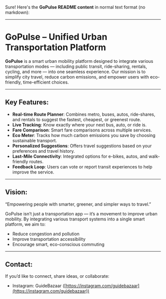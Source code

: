 Sure! Here's the **GoPulse README content** in normal text format (no markdown):

---

# GoPulse – Unified Urban Transportation Platform

**GoPulse** is a smart urban mobility platform designed to integrate various transportation modes — including public transit, ride-sharing, rentals, cycling, and more — into one seamless experience. Our mission is to simplify city travel, reduce carbon emissions, and empower users with eco-friendly, time-efficient choices.

---

## Key Features:

* **Real-time Route Planner**: Combines metro, buses, autos, ride-shares, and rentals to suggest the fastest, cheapest, or greenest route.
* **Live Tracking**: Know exactly where your next bus, auto, or ride is.
* **Fare Comparison**: Smart fare comparisons across multiple services.
* **Eco Meter**: Tracks how much carbon emissions you save by choosing sustainable transport.
* **Personalized Suggestions**: Offers travel suggestions based on your preferences and travel history.
* **Last-Mile Connectivity**: Integrated options for e-bikes, autos, and walk-friendly routes.
* **Feedback Loop**: Users can vote or report transit experiences to help improve the service.

---

## Vision:

“Empowering people with smarter, greener, and simpler ways to travel.”

GoPulse isn’t just a transportation app — it’s a movement to improve urban mobility. By integrating various transport systems into a single smart platform, we aim to:

* Reduce congestion and pollution
* Improve transportation accessibility
* Encourage smart, eco-conscious commuting


---

## Contact:

If you’d like to connect, share ideas, or collaborate:

* Instagram: GuideBazaar ([https://instagram.com/guidebazaar](https://instagram.com/guidebazaar))

